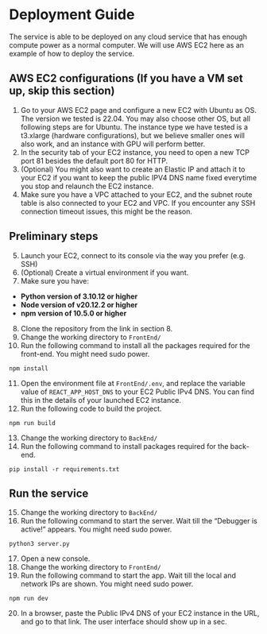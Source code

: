 # Deployment Guide
The service is able to be deployed on any cloud service that has enough compute power as a normal computer. We will use AWS EC2 here as an example of how to deploy the service.

## AWS EC2 configurations (If you have a VM set up, skip this section)
1. Go to your AWS EC2 page and configure a new EC2 with Ubuntu as OS. The version we tested is 22.04. You may also choose other OS, but all following steps are for Ubuntu. The instance type we have tested is a t3.xlarge (hardware configurations), but we believe smaller ones will also work, and an instance with GPU will perform better.
2. In the security tab of your EC2 instance, you need to open a new TCP port 81 besides the default port 80 for HTTP.
3. (Optional) You might also want to create an Elastic IP and attach it to your EC2 if you want to keep the public IPV4 DNS name fixed everytime you stop and relaunch the EC2 instance.
4. Make sure you have a VPC attached to your EC2, and the subnet route table is also connected to your EC2 and VPC. If you encounter any SSH connection timeout issues, this might be the reason.

## Preliminary steps
5. Launch your EC2, connect to its console via the way you prefer (e.g. SSH)
6. (Optional) Create a virtual environment if you want.
7. Make sure you have:
- **Python version of 3.10.12 or higher**
- **Node version of v20.12.2 or higher**
- **npm version of 10.5.0 or higher**
8. Clone the repository from the link in section 8.
9. Change the working directory to `FrontEnd/`
10. Run the following command to install all the packages required for the front-end. You might need sudo power.
```
npm install
```
11. Open the environment file at `FrontEnd/.env`, and replace the variable value of `REACT_APP_HOST_DNS` to your EC2 Public IPv4 DNS. You can find this in the details of your launched EC2 instance.
12. Run the following code to build the project.
```
npm run build
```
13. Change the working directory to `BackEnd/`
14. Run the following command to install packages required for the back-end.
```
pip install -r requirements.txt
```

## Run the service
15. Change the working directory to `BackEnd/`
16. Run the following command to start the server. Wait till the “Debugger is active!” appears. You might need sudo power.
```
python3 server.py
```
17. Open a new console.
18. Change the working directory to `FrontEnd/`
19. Run the following command to start the app. Wait till the local and network IPs are shown. You might need sudo power.
```
npm run dev
```
20. In a browser, paste the Public IPv4 DNS of your EC2 instance in the URL, and go to that link. The user interface should show up in a sec.